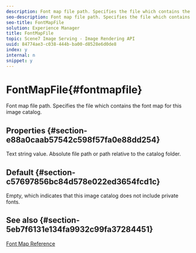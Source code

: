 ```yaml
---
description: Font map file path. Specifies the file which contains the font map for this image catalog.
seo-description: Font map file path. Specifies the file which contains the font map for this image catalog.
seo-title: FontMapFile
solution: Experience Manager
title: FontMapFile
topic: Scene7 Image Serving - Image Rendering API
uuid: 84774ae3-c038-444b-ba00-d8528e6d0de8
index: y
internal: n
snippet: y
---
```


# FontMapFile{#fontmapfile}

Font map file path. Specifies the file which contains the font map for this image catalog.

## Properties {#section-e88a0caab57542c598f57fa0e88dd254}

Text string value. Absolute file path or path relative to the catalog folder.

## Default {#section-c57697856bc84d578e022ed3654fcd1c}

Empty, which indicates that this image catalog does not include private fonts.

## See also {#section-5eb7f6131e134fa9932c99fa37284451}

[Font Map Reference](../../../../../is-api/image-catalog/image-serving-api-ref/c-image-catalog-reference/c-font-map-reference/c-font-map-reference.md#concept-f81f319d03c646c5a8ef87b3277dd37d) 
